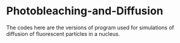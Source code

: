 # Photobleaching-and-Diffusion
The codes here are the versions of program used for simulations of diffusion of fluorescent particles in a nucleus.
